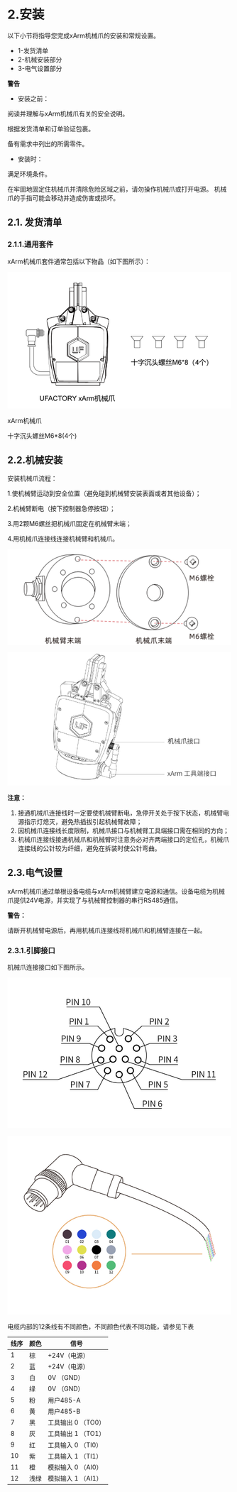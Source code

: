 # 2.安装

以下小节将指导您完成xArm机械爪的安装和常规设置。

* 1-发货清单
* 2-机械安装部分
* 3-电气设置部分

**警告**

* 安装之前：

阅读并理解与xArm机械爪有关的安全说明。

根据发货清单和订单验证包裹。

备有需求中列出的所需零件。


* 安装时：

满足环境条件。

在牢固地固定住机械爪并清除危险区域之前，请勿操作机械爪或打开电源。
机械爪的手指可能会移动并造成伤害或损坏。

## 2.1. 发货清单
### 2.1.1.通用套件

xArm机械爪套件通常包括以下物品（如下图所示）：

![](assets/img_5.png)

xArm机械爪

十字沉头螺丝M6*8(4个)

## 2.2.机械安装

安装机械爪流程：

1.使机械臂运动到安全位置（避免碰到机械臂安装表面或者其他设备）；

2.机械臂断电（按下控制器急停按钮）；

3.用2颗M6螺丝把机械爪固定在机械臂末端；

4.用机械爪连接线连接机械臂和机械爪。

![](assets/img_6.png)

![](assets/img_7.png)

**注意：**
1. 接通机械爪连接线时一定要使机械臂断电，急停开关处于按下状态，机械臂电源指示灯熄灭，避免热插拔引起机械臂故障；
2. 因机械爪连接线长度限制，机械爪接口与机械臂工具端接口需在相同的方向；
3. 机械爪连接线接通机械爪和机械臂时注意务必对齐两端接口的定位孔，机械爪连接线的公针较为纤细，避免在拆装时使公针弯曲。
## 2.3.电气设置
xArm机械爪通过单根设备电缆与xArm机械臂建立电源和通信。设备电缆为机械爪提供24V电源，并实现了与机械臂控制器的串行RS485通信。

**警告：**

请断开机械臂电源后，再用机械爪连接线将机械爪和机械臂连接在一起。

### 2.3.1.引脚接口
机械爪连接接口如下图所示。

![](assets/img_10.jpg)


![](assets/img_11.jpg)


电缆内部的12条线有不同颜色，不同颜色代表不同功能，请参见下表

| 线序 | 颜色   | 信号               |
|------|--------|--------------------|
| 1    | 棕     | +24V（电源）       |
| 2    | 蓝     | +24V（电源）       |
| 3    | 白     | 0V （GND）         |
| 4    | 绿     | 0V （GND）         |
| 5    | 粉     | 用户485-A          |
| 6    | 黄     | 用户485-B          |
| 7    | 黑     | 工具输出 0 （TO0）  |
| 8    | 灰     | 工具输出 1 （TO1）  |
| 9    | 红     | 工具输入 0 （TI0）  |
| 10   | 紫     | 工具输入 1 （TI1）  |
| 11   | 橙     | 模拟输入 0 （AI0）  |
| 12   | 浅绿   | 模拟输入 1 （AI1）  |
